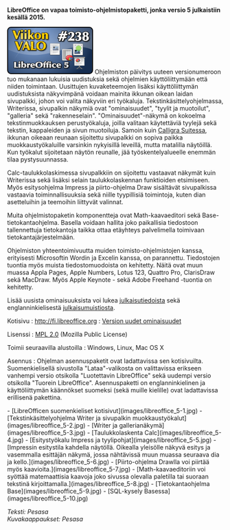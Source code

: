 <!--
Title: LibreOffice 5
Week: 5x30
Number: 238
Date: 2015/10/19
Pageimage: valo238-libreoffice5.png
Tags: Linux,Windows,Mac OS X,Toimisto,Tekstinkäsittely,Taulukkolaskenta,Esitysgrafiikka,Kaaviot,Tietokanta
-->

**LibreOffice on vapaa toimisto-ohjelmistopaketti, jonka versio 5 julkaistiin kesällä 2015.**

![](images/valo238-libreoffice5.png "fig:valo238-libreoffice5")
Ohjelmiston päivitys uuteen versionumeroon tuo mukanaan lukuisia uudistuksia sekä ohjelmien käyttöliittymään että niiden toimintaan. Uusittujen kuvaketeemojen lisäksi käyttöliittymän uudistuksista näkyvimpänä voidaan mainita ikkunan oikean laidan sivupalkki, johon voi valita näkyviin eri työkaluja. Tekstinkäsittelyohjelmassa, Writerissa, sivupalkin näkymiä ovat "ominaisuudet", "tyylit ja muotoilut", "galleria" sekä "rakenneselain". "Ominaisuudet"-näkymä on kokoelma tekstinmuokkauksen perustyökaluja, joilla valitaan käytettäviä tyylejä sekä tekstin, kappaleiden ja sivun muotoiluja. Samoin kuin [Calligra Suitessa](Calligra_Suite), ikkunan oikeaan reunaan sijoitettu sivupalkki on sopiva paikka muokkaustyökaluille varsinkin nykyisillä leveillä, mutta matalilla näytöillä. Kun työkalut sijoitetaan näytön reunalle, jää työskentelyalueelle enemmän tilaa pystysuunnassa.

Calc-taulukkolaskimessa sivupalkkiin on sijoitettu vastaavat näkymät kuin Writerissa sekä lisäksi selain taulukkolaskennan funktioiden etsimiseen. Myös esitysohjelma Impress ja piirto-ohjelma Draw sisältävät sivupalkissa vastaavia toiminnallisuuksia sekä niille tyypillisiä toimintoja, kuten dian asetteluihin ja teemoihin liittyvät valinnat.

Muita ohjelmistopaketin komponentteja ovat Math-kaavaeditori sekä Base-tietokantaohjelma. Basella voidaan hallita joko paikallisia tiedostoon tallennettuja tietokantoja taikka ottaa etäyhteys palvelimella toimivaan tietokantajärjestelmään.

Ohjelmiston yhteentoimivuutta muiden toimisto-ohjelmistojen kanssa, erityisesti Microsoftin Wordin ja Excelin kanssa, on parannettu. Tiedostojen tuontia myös muista tiedostomuodoista on kehitetty. Näitä ovat muun muassa Appla Pages, Apple Numbers, Lotus 123, Quattro Pro, ClarisDraw sekä MacDraw. Myös Apple Keynote - sekä Adobe Freehand -tuontia on kehitetty.

Lisää uusista ominaisuuksista voi lukea [julkaisutiedoista](http://fi.libreoffice.org/lataa/uudet-ominaisuudet/) sekä englanninkielisestä [julkaisumuistiosta](https://wiki.documentfoundation.org/ReleaseNotes/5.0).

Kotisivu
:   <http://fi.libreoffice.org>
:   [Version uudet ominaisuudet](http://fi.libreoffice.org/lataa/uudet-ominaisuudet/)

Lisenssi
:   [MPL 2.0](https://www.mozilla.org/en-US/MPL/) (Mozilla Public License)

Toimii seuraavilla alustoilla
:   Windows, Linux, Mac OS X

Asennus
:   Ohjelman asennuspaketit ovat ladattavissa sen kotisivuilta. Suomenkielisellä sivustolla "Lataa"-valikosta on valittavissa erikseen vanhempi versio otsikolla "Luotettavin LibreOffice" sekä uudempi versio otsikolla "Tuorein LibreOffice". Asennuspaketti on englanninkielinen ja käyttöliittymän käännökset suomeksi (sekä muille kielille) ovat ladattavissa erillisenä pakettina.

<div class="psgallery" markdown="1">
-   [LibreOfficen suomenkieliset kotisivut](images/libreoffice_5-1.jpg)
-   [Tekstinkäsittelyohjelma Writer ja sivupalkin muokkaustyökalut](images/libreoffice_5-2.jpg)
-   [Writer ja gallerianäkymä](images/libreoffice_5-3.jpg)
-   [Taulukkolaskenta Calc](images/libreoffice_5-4.jpg)
-   [Esitystyökalu Impress ja tyylipohjat](images/libreoffice_5-5.jpg)
-   [Impressin esitystila kahdella näytöllä. Oikealla yleisölle näkyvä esitys ja vasemmalla esittäjän näkymä, jossa nähtävissä muun muassa seuraava dia ja kello.](images/libreoffice_5-6.jpg)
-   [Piirto-ohjelma Drawlla voi piirtää myös kaavioita.](images/libreoffice_5-7.jpg)
-   [Math-kaavaeditoriin voi syöttää matemaattisia kaavoja joko sivussa olevalla paletilla tai suoraan tekstinä kirjoittamalla.](images/libreoffice_5-8.jpg)
-   [Tietokantaohjelma Base](images/libreoffice_5-9.jpg)
-   [SQL-kysely Basessa](images/libreoffice_5-10.jpg)
</div>

*Teksti: Pesasa* <br />
*Kuvakaappaukset: Pesasa*

